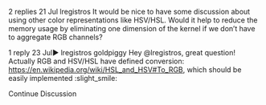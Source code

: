 

<!--
 * @version:
 * @Author:  StevenJokes https://github.com/StevenJokes
 * @Date: 2020-09-13 20:46:03
 * @LastEditors:  StevenJokes https://github.com/StevenJokes
 * @LastEditTime: 2020-09-13 20:46:21
 * @Description:http://preview.d2l.ai/d2l-en/master/chapter_convolutional-neural-networks/channels.html
 * @TODO::
 * @Reference:
-->
2 replies
21 Jul
lregistros
It would be nice to have some discussion about using other color representations like HSV/HSL. Would it help to reduce the memory usage by eliminating one dimension of the kernel if we don’t have to aggregate RGB channels?

1 reply
23 Jul▶ lregistros
goldpiggy
Hey @lregistros, great question! Actually RGB and HSV/HSL have defined conversion: https://en.wikipedia.org/wiki/HSL_and_HSV#To_RGB, which should be easily implemented :slight_smile:

Continue Discussion
